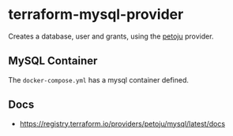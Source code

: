 # terraform-mysql-provider

Creates a database, user and grants, using the [petoju](https://registry.terraform.io/providers/petoju/mysql/latest/docs) provider. 

## MySQL Container

The `docker-compose.yml` has a mysql container defined. 

## Docs

- https://registry.terraform.io/providers/petoju/mysql/latest/docs

